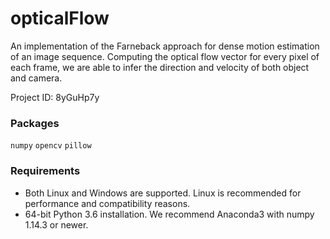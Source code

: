 # opticalFlow
An implementation of the Farneback approach for dense motion estimation of an image sequence. Computing the optical flow vector for every pixel of each frame, we are able to infer the direction and velocity of both object and camera.

Project ID: 8yGuHp7y

### Packages

`numpy` `opencv` `pillow`

### Requirements

- Both Linux and Windows are supported. Linux is recommended for performance and compatibility reasons.
- 64-bit Python 3.6 installation. We recommend Anaconda3 with numpy 1.14.3 or newer.
